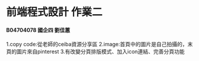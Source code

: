 # 前端程式設計 作業二
#### B04704078 國企四 劉佳蕙
1.copy code:從老師的ceiba資源分享區
2.image:首頁中的圖片是自己拍攝的，末頁的圖片來自pinterest
3.有改變分頁排版模式、加入icon連結、完善分頁功能
